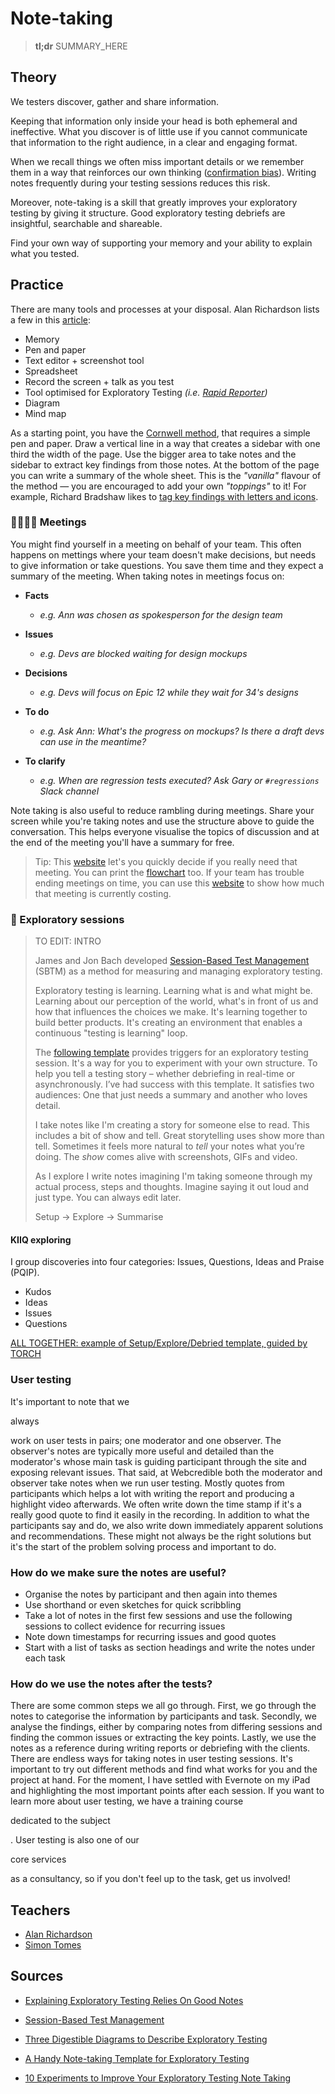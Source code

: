 # Note-taking

> **tl;dr** SUMMARY_HERE

## Theory

We testers discover, gather and share information.

Keeping that information only inside your head is both ephemeral and ineffective. What you discover is of little use if you cannot communicate that information to the right audience, in a clear and engaging format.

When we recall things we often miss important details or we remember them in a way that reinforces our own thinking ([confirmation bias](/tools/biases.md)). Writing notes frequently during your testing sessions reduces this risk.

Moreover, note-taking is a skill that greatly improves your exploratory testing by giving it structure. Good exploratory testing debriefs are insightful, searchable and shareable.

Find your own way of supporting your memory and your ability to explain what you tested.

## Practice

There are many tools and processes at your disposal. Alan Richardson lists a few in this [article](https://www.eviltester.com/2013/09/10-experiments-to-improve-your.html):

- Memory
- Pen and paper
- Text editor + screenshot tool
- Spreadsheet
- Record the screen + talk as you test
- Tool optimised for Exploratory Testing *(i.e. [Rapid Reporter](http://testing.gershon.info/reporter/))*
- Diagram
- Mind map

As a starting point, you have the [Cornwell method](https://youtu.be/cfaZVfQgt0U?t=158), that requires a simple pen and paper. Draw a vertical line in a way that creates a sidebar with one third the width of the page. Use the bigger area to take notes and the sidebar to extract key findings from those notes. At the bottom of the page you can write a summary of the whole sheet. This is the *"vanilla"* flavour of the method — you are encouraged to add your own *"toppings"* to it! For example, Richard Bradshaw likes to [tag key findings with letters and icons](https://youtu.be/H0rFIQe4Chs).

### 👩‍💼👨‍💼 Meetings

You might find yourself in a meeting on behalf of your team. This often happens on mettings where your team doesn't make decisions, but needs to give information or take questions. You save them time and they expect a summary of the meeting. When taking notes in meetings focus on:

- **Facts**

  - *e.g. Ann was chosen as spokesperson for the design team*

- **Issues**
  - *e.g. Devs are blocked waiting for design mockups*

- **Decisions**
  - *e.g. Devs will focus on Epic 12 while they wait for 34's designs*

- **To do**

  - *e.g. Ask Ann: What's the progress on mockups? Is there a draft devs can use in the meantime?*

- **To clarify**
  - *e.g. When are regression tests executed? Ask Gary or `#regressions` Slack channel*

Note taking is also useful to reduce rambling during meetings. Share your screen while you're taking notes and use the structure above to guide the conversation. This helps everyone visualise the topics of discussion and at the end of the meeting you'll have a summary for free.

> Tip: This [website](https://shoulditbeameeting.com/#/) let's you quickly decide if you really need that meeting. You can print the [flowchart](https://dannyroosevelt.com/ratethatmeeting-assets/should-it-be-a-meeting-flowchart.pdf) too. If your team has trouble ending meetings on time, you can use this [website](https://costie.io/) to show how much that meeting is currently costing.

### 🧭 Exploratory sessions

> TO EDIT: INTRO
>
> James and Jon Bach developed [Session-Based Test Management](http://www.satisfice.com/sbtm/) (SBTM) as a method for measuring and managing exploratory testing. 
>
> Exploratory testing is learning. Learning what is and what might be. Learning about our perception of the world, what's in front of us and how that influences the choices we make. It's learning together to build better products. It's creating an environment that enables a continuous "testing is learning" loop.
>
> The [following template](https://docs.google.com/document/d/1rKYmujVhUlNgfeYIBot12Z8E7S0Y_Z4pk5pefK7xO3g/edit?usp=sharing) provides triggers for an exploratory testing session. It's a way for you to experiment with your own structure. To help you tell a testing story – whether debriefing in real-time or asynchronously. I’ve had success with this template. It satisfies two audiences: One that just needs a summary and another who loves detail.
>
> I take notes like I'm creating a story for someone else to read. This includes a bit of show and tell. Great storytelling uses show more than tell. Sometimes it feels more natural to *tell* your notes what you’re doing. The *show* comes alive with screenshots, GIFs and video.
>
> As I explore I write notes imagining I'm taking someone through my actual process, steps and thoughts. Imagine saying it out loud and just type. ‪You can always edit later.
>
> Setup -> Explore -> Summarise

#### KIIQ exploring



I group discoveries into four categories: Issues, Questions, Ideas and Praise (PQIP).

- Kudos
- Ideas
- Issues
- Questions

[ALL TOGETHER: example of Setup/Explore/Debried template, guided by TORCH](https://club.ministryoftesting.com/t/examples-of-time-boxed-note-taking-sessions/12760)



### User testing

It's important to note that we 

always

 work on user tests in pairs; one moderator and one observer. The observer's notes are typically more useful and detailed than the moderator's whose main task is guiding participant through the site and exposing relevant issues. That said, at Webcredible both the moderator and observer take notes when we run user testing. Mostly quotes from participants which helps a lot with writing the report and producing a highlight video afterwards. We often write down the time stamp if it's a really good quote to find it easily in the recording. In addition to what the participants say and do, we also write down immediately apparent solutions and recommendations. These might not always be the right solutions but it's the start of the problem solving process and important to do.

### How do we make sure the notes are useful?

- Organise the notes by participant and then again into themes
- Use shorthand or even sketches for quick scribbling
- Take a lot of notes in the first few sessions and use the following sessions to collect evidence for recurring issues
- Note down timestamps for recurring issues and good quotes
- Start with a list of tasks as section headings and write the notes under each task

### How do we use the notes after the tests?

There are some common steps we all go through. First, we go through the notes to categorise the information by participants and task. Secondly, we analyse the findings, either by comparing notes from differing sessions and finding the common issues or extracting the key points. Lastly, we use the notes as a reference during writing reports or debriefing with the clients. There are endless ways for taking notes in user testing sessions. It's important to try out different methods and find what works for you and the project at hand. For the moment, I have settled with Evernote on my iPad and highlighting the most important points after each session. If you want to learn more about user testing, we have a training course 

dedicated to the subject

. User testing is also one of our 

core services

 as a consultancy, so if you don't feel up to the task, get us involved!



## Teachers

- [Alan Richardson](https://www.eviltester.com/)
- [Simon Tomes](https://www.qeek.co/author/VjuuLCMAACkH2iwj/simon-tomes)

## Sources

- [Explaining Exploratory Testing Relies On Good Notes](http://thesocialtester.co.uk/explaining-exploratory-testing-relies-on-good-notes/)

- [Session-Based Test Management](https://www.satisfice.com/download/session-based-test-management)

- [Three Digestible Diagrams to Describe Exploratory Testing](https://dojo.ministryoftesting.com/dojo/lessons/three-digestible-diagrams-to-describe-exploratory-testing)

- [A Handy Note-taking Template for Exploratory Testing](https://www.qeek.co/blog/a-handy-note-taking-template-for-exploratory-testing)

- [10 Experiments to Improve Your Exploratory Testing Note Taking](https://club.ministryoftesting.com/t/10-days-of-note-taking-experimentation-start-mon-23rd/16981/20)
